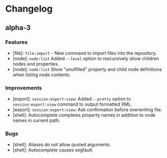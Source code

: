 Changelog
=========

alpha-3
-------

### Features

- [file]: `file:import` - New command to import files into the repository.
- [node]: `node:list` Added `--level` option to rescursively show children nodes and properties.
- [node]: `node:list` Show "unulfilled" property and child node definitions when listing node contents.

### Improvements

- [export]: `session:export:view`: Added `--pretty` option to `session:export:view` command to output formatted XML.
- [export]: `session:export:view`: Ask confirmation before overwriting file.
- [shell]: Autocomplete completes property names in addition to node names in current path.

### Bugs

- [shell]: Aliases do not allow quoted arguments.
- [shell]: Autocomplete causes segfault.
